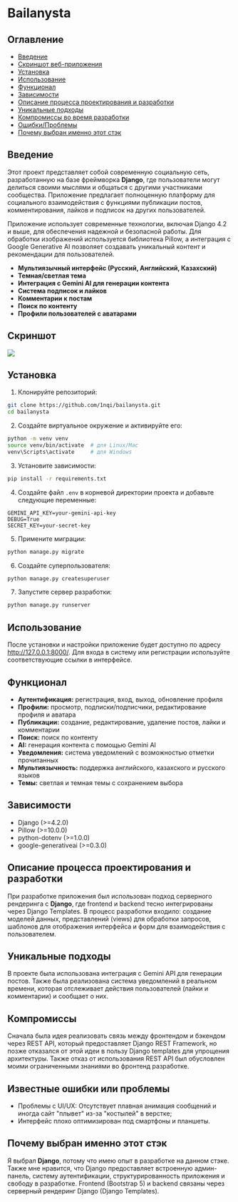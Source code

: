# Bailanysta

## Оглавление

- [Введение](#введение)
- [Скриншот веб-приложения](#скриншот)
- [Установка](#установка)
- [Использование](#использование)
- [Функционал](#функционал)
- [Зависимости](#зависимости)
- [Описание процесса проектирования и разработки](#описание-процесса-проектирования-и-разработки)
- [Уникальные подходы](#уникальные-подходы)
- [Компромиссы во время разработки](#компромиссы)
- [Ошибки/Проблемы](#известные-ошибки-или-проблемы)
- [Почему выбран именно этот стэк](#почему-выбран-именно-этот-стэк)

## Введение

Этот проект представляет собой современную социальную сеть, разработанную на базе фреймворка **Django**, где пользователи могут делиться своими мыслями и общаться с другими участниками сообщества. Приложение предлагает полноценную платформу для социального взаимодействия с функциями публикации постов, комментирования, лайков и подписок на других пользователей. 

Приложение использует современные технологии, включая Django 4.2 и выше, для обеспечения надежной и безопасной работы. Для обработки изображений используется библиотека Pillow, а интеграция с Google Generative AI позволяет создавать уникальный контент и рекомендации для пользователей.

- **Мультиязычный интерфейс (Русский, Английский, Казахский)**
- **Темная/светлая тема**
- **Интеграция с Gemini AI для генерации контента**
- **Система подписок и лайков**
- **Комментарии к постам**
- **Поиск по контенту**
- **Профили пользователей с аватарами**

## Скриншот

![](https://iili.io/3vrd8HF.png)

## Установка

1. Клонируйте репозиторий:
```bash
git clone https://github.com/1nqi/bailanysta.git
cd bailanysta
```

2. Создайте виртуальное окружение и активируйте его:
```bash
python -m venv venv
source venv/bin/activate  # для Linux/Mac
venv\Scripts\activate     # для Windows
```

3. Установите зависимости:
```bash
pip install -r requirements.txt
```

4. Создайте файл `.env` в корневой директории проекта и добавьте следующие переменные:
```
GEMINI_API_KEY=your-gemini-api-key
DEBUG=True
SECRET_KEY=your-secret-key
```

5. Примените миграции:
```bash
python manage.py migrate
```

6. Создайте суперпользователя:
```bash
python manage.py createsuperuser
```

7. Запустите сервер разработки:
```bash
python manage.py runserver
```

## Использование

После установки и настройки приложение будет доступно по адресу http://127.0.0.1:8000/. Для входа в систему или регистрации используйте соответствующие ссылки в интерфейсе.

## Функционал

- **Аутентификация:** регистрация, вход, выход, обновление профиля
- **Профили:** просмотр, подписки/подписчики, редактирование профиля и аватара
- **Публикации:** создание, редактирование, удаление постов, лайки и комментарии
- **Поиск:** поиск по контенту
- **AI:** генерация контента с помощью Gemini AI
- **Уведомления:** система уведомлений с возможностью отметки прочитанных
- **Мультиязычность:** поддержка английского, казахского и русского языков
- **Темы:** светлая и темная темы с сохранением выбора

## Зависимости

- Django (>=4.2.0)
- Pillow (>=10.0.0)
- python-dotenv (>=1.0.0)
- google-generativeai (>=0.3.0)

## Описание процесса проектирования и разработки

При разработке приложения был использован подход серверного рендеринга с **Django**, где frontend и backend тесно интегрированы через Django Templates. В процесс разработки входило: создание моделей данных, представлений (views) для обработки запросов, шаблонов для отображения интерфейса и форм для взаимодействия с пользователем.

## Уникальные подходы

В проекте была использована интеграция с Gemini API для генерации постов. Также была реализована система уведомлений в реальном времени, которая отслеживает действия пользователей (лайки и комментарии) и сообщает о них.

## Компромиссы

Сначала была идея реализовать связь между фронтендом и бэкендом через REST API, который предоставляет Django REST Framework, но позже отказался от этой идеи в пользу Django templates для упрощения архитектуры. Также отказ от использования REST API был обусловлен моими ограниченными знаниями во фронтенд разработке.

## Известные ошибки или проблемы

- Проблемы с UI/UX: Отсутствует плавная анимация сообщений и иногда сайт "плывет" из-за "костылей" в верстке;
- Интерфейс плохо оптимизирован под смартфоны и планшеты.

## Почему выбран именно этот стэк

Я выбрал **Django**, потому что имею опыт в разработке на данном стэке. Также мне нравится, что Django предоставляет встроенную админ-панель, систему аутентификации, структурированность приложения и свободу в разработке. Frontend (Bootstrap 5) и backend связаны через серверный рендеринг Django (Django Templates).
